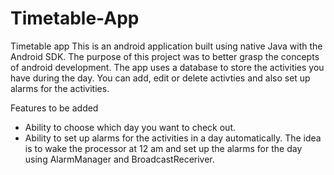 # Timetable-App
Timetable app
This is an android application built using native Java with the Android SDK. The purpose of this project was to better grasp the concepts of android development.
The app uses a database to store the activities you have during the day. You can add, edit or delete activties and also set up alarms for the activities.

Features to be added
- Ability to choose which day you want to check out.
- Ability to set up alarms for the activities in a day automatically. The idea is to wake the processor at 12 am and set up the alarms for the day using 
  AlarmManager and BroadcastReceriver.
